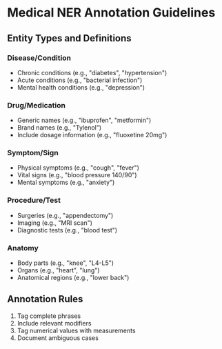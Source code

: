 # Medical NER Annotation Guidelines

## Entity Types and Definitions

### Disease/Condition
- Chronic conditions (e.g., "diabetes", "hypertension")
- Acute conditions (e.g., "bacterial infection")
- Mental health conditions (e.g., "depression")

### Drug/Medication
- Generic names (e.g., "ibuprofen", "metformin")
- Brand names (e.g., "Tylenol")
- Include dosage information (e.g., "fluoxetine 20mg")

### Symptom/Sign
- Physical symptoms (e.g., "cough", "fever")
- Vital signs (e.g., "blood pressure 140/90")
- Mental symptoms (e.g., "anxiety")

### Procedure/Test
- Surgeries (e.g., "appendectomy")
- Imaging (e.g., "MRI scan")
- Diagnostic tests (e.g., "blood test")

### Anatomy
- Body parts (e.g., "knee", "L4-L5")
- Organs (e.g., "heart", "lung")
- Anatomical regions (e.g., "lower back")

## Annotation Rules
1. Tag complete phrases
2. Include relevant modifiers
3. Tag numerical values with measurements
4. Document ambiguous cases